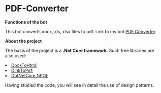 <h1>PDF-Converter</h1>
<b>Functions of the bot</b> 

This bot converts docx, xls, xlsx files to pdf.
Link to my bot <a href ="https://telegram.me/PDFileBot">PDF Converter</a>.

<b>About the project</b>

The basis of the project is a <b>.Net Core framework</b>.
Such free libraries are also used:
<li><a href ="https://www.nuget.org/packages/DocxToHtml">DocxToHtml</a>;</li>
<li><a href ="https://www.nuget.org/packages/DinkToPdf">DinkToPdf</a>;</li>
<li><a href ="https://www.nuget.org/packages/DotNetCore.NPOI">DotNetCore.NPOI</a>;</li>

Having studied the code, you will see in detail the use of design patterns.
